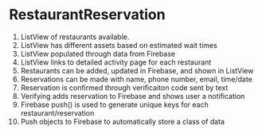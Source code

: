 # RestaurantReservation
1. ListView of restaurants available.
2. ListView has different assets based on estimated wait times
3. ListView populated through data from Firebase
4. ListView links to detailed activity page for each restaurant
5. Restaurants can be added, updated in Firebase, and shown in ListView
6. Reservations can be made with name, phone number, email, time/date
7. Reservation is confirmed through verificaiton code sent by text
8. Verifying adds reservation to Firebase and shows user a notification
9. Firebase push() is used to generate unique keys for each restaurant/reservation
10. Push objects to Firebase to automatically store a class of data
